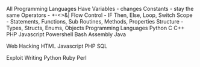 
All Programming Languages Have
  Variables - changes
  Constants - stay the same
  Operators - +-<>&|
  Flow Control - IF Then, Else, Loop, Switch
  Scope - Statements, Functions, Sub Routines, Methods, Properties
  Structure - Types, Structs, Enums, Objects
Programming Languages
  Python
  C C++
  PHP
  Javascript
  Powershell
  Bash
  Assembly
  Java

  Web Hacking
  HTML
  Javascript
  PHP
  SQL

  Exploit Writing
  Python
  Ruby
  Perl
